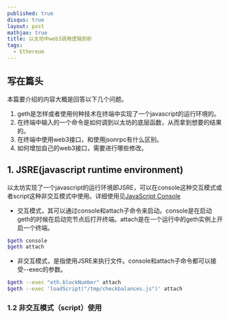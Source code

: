 ```yaml
---
published: true
disqus: true
layout: post
mathjax: true
title: 以太坊中web3调用逻辑剖析
tags:
  - Ethereum
---
```


## 写在篇头

本篇要介绍的内容大概是回答以下几个问题。

1. geth是怎样或者使用何种技术在终端中实现了一个javascript的运行环境的。
1. 在终端中输入的一个命令是如何调到以太坊的底层函数，从而拿到想要的结果的。
1. 在终端中使用web3接口，和使用jsonrpc有什么区别。
1. 如何增加自己的web3接口，需要进行哪些修改。

## 1. JSRE(javascript runtime environment)
以太坊实现了一个javascript的运行环境即JSRE，可以在console这种交互模式或者script这种非交互模式中使用。详细使用见[JavaScript Console](https://github.com/ethereum/go-ethereum/wiki/JavaScript-Console)
- 交互模式，其可以通过console和attach子命令来启动。console是在启动geth的时候在启动完节点后打开终端。attach是在一个运行中的geth实例上开启一个终端。
```sh
$geth console
$geth attach
```
- 非交互模式，是指使用JSRE来执行文件。console和attach子命令都可以接受--exec的参数。
```sh
$geth --exec "eth.blockNumber" attach
$geth --exec 'loadScript("/tmp/checkbalances.js")' attach
```

### 1.2 非交互模式（script）使用
